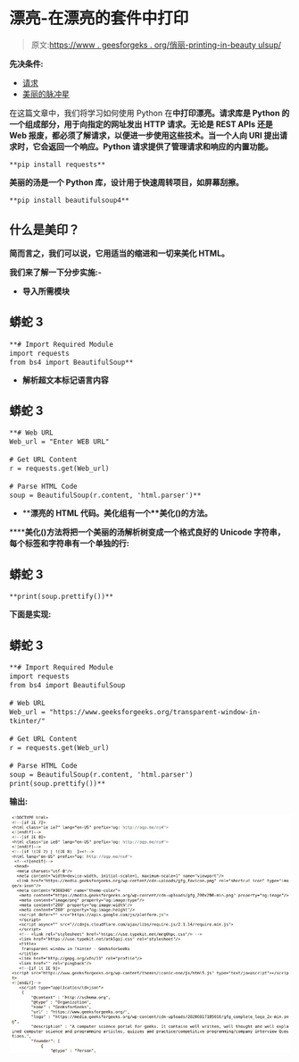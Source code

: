# 漂亮-在漂亮的套件中打印

> 原文:[https://www . geesforgeks . org/俏丽-printing-in-beauty ulsup/](https://www.geeksforgeeks.org/pretty-printing-in-beautifulsoup/)

**先决条件:**

*   [请求](https://www.geeksforgeeks.org/python-requests-tutorial/)
*   [美丽的脉冲星](https://www.geeksforgeeks.org/implementing-web-scraping-python-beautiful-soup/)

在这篇文章中，我们将学习如何使用 Python 在[](https://www.geeksforgeeks.org/implementing-web-scraping-python-beautiful-soup/)****中打印漂亮。**请求**库是 Python 的一个组成部分，用于向指定的网址发出 HTTP 请求。无论是 REST APIs 还是 Web 报废，都必须了解请求，以便进一步使用这些技术。当一个人向 URI 提出请求时，它会返回一个响应。Python 请求提供了管理请求和响应的内置功能。****

```
**pip install requests**
```

****美丽的汤是一个 Python 库，设计用于快速周转项目，如屏幕刮擦。****

```
**pip install beautifulsoup4**
```

## ******什么是美印？******

****简而言之，我们可以说，它用适当的缩进和一切来美化 HTML。****

******我们来了解一下分步实施:-******

*   ****导入所需模块****

## ****蟒蛇 3****

```
**# Import Required Module
import requests
from bs4 import BeautifulSoup**
```

*   ****解析超文本标记语言内容****

## ****蟒蛇 3****

```
**# Web URL
Web_url = "Enter WEB URL"

# Get URL Content
r = requests.get(Web_url)

# Parse HTML Code
soup = BeautifulSoup(r.content, 'html.parser')**
```

*   ****漂亮的 HTML 代码。美化组有一个**美化()**的方法。****

******美化()**方法将把一个美丽的汤解析树变成一个格式良好的 Unicode 字符串，每个标签和字符串有一个单独的行:****

## ****蟒蛇 3****

```
**print(soup.prettify())**
```

******下面是实现:******

## ****蟒蛇 3****

```
**# Import Required Module
import requests
from bs4 import BeautifulSoup

# Web URL
Web_url = "https://www.geeksforgeeks.org/transparent-window-in-tkinter/"

# Get URL Content
r = requests.get(Web_url)

# Parse HTML Code
soup = BeautifulSoup(r.content, 'html.parser')
print(soup.prettify())**
```

******输出:******

****![python bs4 pretty printing](img/bae33f6cdb267d34e7b0e5ea833c02f1.png)****